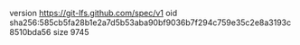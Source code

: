 version https://git-lfs.github.com/spec/v1
oid sha256:585cb5fa28b1e2a7d5b53aba90bf9036b7f294c759e35c2e8a3193c8510bda56
size 9745
